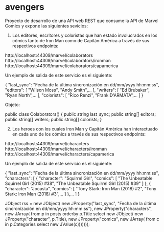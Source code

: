 # avengers
Proyecto de desarrollo de una API web REST que consume la API de Marvel Comics
y expone las siguientes sevicios:

1.	Los editores, escritores y coloristas que han estado involucrados en los cómics
	tanto de Iron Man como de Capitán América a través de sus respectivos endpoints:

http://localhost:44309/marvel/colaborators
http://localhost:44309/marvel/colaborators/ironman
http://localhost:44309/marvel/colaborators/capamerica

Un ejemplo de salida de este servicio es el siguiente:

{
	"last_sync": "Fecha de la última sincronización en dd/mm/yyyy hh:mm:ss",
	"editors": [
		"Wilson Moss",
		"Andy Smith",...
	],
	"writers": [
		"Ed Brubaker",
		"Ryan North",...
	],
	"colorists": [
		"Rico Renzi",
		"Frank D'ARMATA",...
	]
}

Objeto:

public class Colaborators()
{
	public string last_sync;
	public string[] editors;
	public string[] writers;
	public string[] colorists;
}

	

2.	Los heroes con los cuales Iron Man y Capitán América han interactuado en
	cada uno de los cómics a través de sus respectivos endpoints:

http://localhost:44309/marvel/characters
http://localhost:44309/marvel/characters/ironman
http://localhost:44309/marvel/characters/capamerica

Un ejemplo de salida de este servicio es el siguiente:

{
	"last_sync": "Fecha de la última sincronización en dd/mm/yyyy hh:mm:ss",
	"characters": [
		{
			"character": "Squirrel Girl",
			"comics": [
				"The Unbeatable Squirrel Girl (2015) #38",
				"The Unbeatable Squirrel Girl (2015) #39"
			]
		},
		{
			"character": "Jocasta",
			"comics": [
				"Tony Stark: Iron Man (2018) #2",
				"Tony Stark: Iron Man (2018) #3",...
			]
		},...
	]
}

JObject rss =
	new JObject(
		new JProperty("last_sync", "Fecha de la última sincronización en dd/mm/yyyy hh:mm:ss"),
		new JProperty("characters",
			new JArray(
				from p in posts
				orderby p.Title
				select new JObject(
					new JProperty("character", p.Title),
					new JProperty("comics",
						new JArray(
							from c in p.Categories
                                    select new JValue(c)))))));
